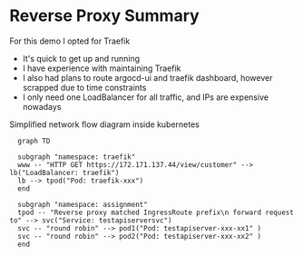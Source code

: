 # Reverse Proxy Summary

For this demo I opted for Traefik

  - It's quick to get up and running
  - I have experience with maintaining Traefik
  - I also had plans to route argocd-ui and traefik dashboard, however scrapped due to time constraints
  - I only need one LoadBalancer for all traffic, and IPs are expensive nowadays

Simplified network flow diagram inside kubernetes

```mermaid
  graph TD

  subgraph "namespace: traefik"
  www -- "HTTP GET https://172.171.137.44/view/customer" --> lb("LoadBalancer: traefik")
  lb --> tpod("Pod: traefik-xxx")
  end

  subgraph "namespace: assignment"
  tpod -- "Reverse proxy matched IngressRoute prefix\n forward request to" --> svc("Service: testapiserversvc")
  svc -- "round robin" --> pod1("Pod: testapiserver-xxx-xx1" )
  svc -- "round robin" --> pod2("Pod: testapiserver-xxx-xx2" )
  end
```
